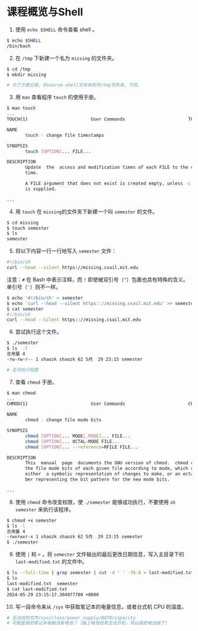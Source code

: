 # 课程概览与Shell

1. 使用 ``echo $SHELL`` 命令查看 shell 。

```sh
$ echo $SHELL
/bin/bash
```



2. 在 ``/tmp`` 下新建一个名为 ``missing`` 的文件夹。

```sh
$ cd /tmp
$ mkdir missing

# 为了方便记录，将course-shell文件夹视作/tmp文件夹，下同。
```



3. 用 ``man`` 查看程序 ``touch`` 的使用手册。

```sh
$ man touch
...
TOUCH(1)                        User Commands                        TOUCH(1)

NAME
       touch - change file timestamps

SYNOPSIS
       touch [OPTION]... FILE...

DESCRIPTION
       Update  the  access and modification times of each FILE to the current
       time.

       A FILE argument that does not exist is created empty, unless -c or  -h
       is supplied.

...
```

 

4. 用 ``touch`` 在 ``missing``的文件夹下新建一个叫 ``semester`` 的文件。

```sh
$ cd missing
$ touch semester
$ ls
semester
```



5. 将以下内容一行一行地写入 ``semester`` 文件：

```sh
#!/bin/sh
curl --head --silent https://missing.csail.mit.edu
```

注意：``#`` 在 Bash 中表示注释，而 ``!`` 即使被双引号（``"``）包裹也具有特殊的含义。单引号（``'``）则不一样。

```sh
$ echo '#!/bin/sh' > semester 
$ echo 'curl --head --silent https:://missing.csail.mit.edu' >> semester 
$ cat semester 
#!/bin/sh
curl --head --silent https:://missing.csail.mit.edu
```



6. 尝试执行这个文件。

```sh
$ ./semester
$ ls  -l
总用量 4
-rw-rw-r-- 1 shaozk shaozk 62 5月  29 23:15 semester

# 无可执行权限
```



7. 查看 ``chmod`` 手册。

```sh
$ man chmod
...
CHMOD(1)                        User Commands                        CHMOD(1)

NAME
       chmod - change file mode bits

SYNOPSIS
       chmod [OPTION]... MODE[,MODE]... FILE...
       chmod [OPTION]... OCTAL-MODE FILE...
       chmod [OPTION]... --reference=RFILE FILE...

DESCRIPTION
       This  manual  page  documents the GNU version of chmod.  chmod changes
       the file mode bits of each given file according to mode, which can  be
       either  a symbolic representation of changes to make, or an octal num‐
       ber representing the bit pattern for the new mode bits.

...
```



8. 使用 ``chmod`` 命令改变权限，使 ``./semester`` 能够成功执行，不要使用 ``sh semester`` 来执行该程序。

```sh
$ chmod +x semester
$ ls -l
总用量 4
-rwxrwxr-x 1 shaozk shaozk 62 5月  29 23:15 semester
$ ./semester
```


9. 使用 ``|`` 和 ``>`` ，将 ``semester`` 文件输出的最后更改日期信息，写入主目录下的 ``last-modified.txt`` 的文件中。

```sh
$ ls --full-time | grep semester | cut -d ' ' -f6-8 > last-modified.txt
$ ls
last-modified.txt  semester
$ cat last-modified.txt 
2024-05-29 23:15:17.304977700 +0800

```



10. 写一段命令来从 ``/sys`` 中获取笔记本的电量信息，或者台式机 CPU 的温度。

```sh
# 无法找到文件/sys/class/power_supply/BAT0/capacity
# 可能是我的笔记本电脑没有电池？（插上电池经常无法开机，所以我把电池拔了）
```


